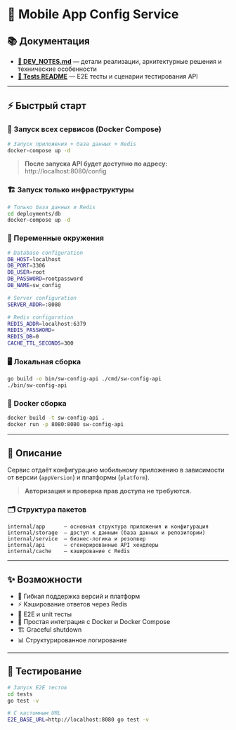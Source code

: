 # 🚀 Mobile App Config Service

## 📚 Документация

- **[📖 DEV_NOTES.md](docs/DEV_NOTES.md)** — детали реализации, архитектурные решения и технические особенности
- **[🧪 Tests README](tests/README.md)** — E2E тесты и сценарии тестирования API

---

## ⚡ Быстрый старт

### 🐙 Запуск всех сервисов (Docker Compose)

```bash
# Запуск приложения + база данных + Redis
docker-compose up -d
```

> **После запуска API будет доступно по адресу:** http://localhost:8080/config

### 🏗️ Запуск только инфраструктуры

```bash
# Только база данных и Redis
cd deployments/db
docker-compose up -d
```

### 📝 Переменные окружения

```bash
# Database configuration
DB_HOST=localhost
DB_PORT=3306
DB_USER=root
DB_PASSWORD=rootpassword
DB_NAME=sw_config

# Server configuration
SERVER_ADDR=:8080

# Redis configuration
REDIS_ADDR=localhost:6379
REDIS_PASSWORD=
REDIS_DB=0
CACHE_TTL_SECONDS=300
```

### 🖥️ Локальная сборка

```bash
go build -o bin/sw-config-api ./cmd/sw-config-api
./bin/sw-config-api
```

### 🐳 Docker сборка

```bash
docker build -t sw-config-api .
docker run -p 8080:8080 sw-config-api
```

---

## 📝 Описание

Сервис отдаёт конфигурацию мобильному приложению в зависимости от версии (`appVersion`) и платформы (`platform`).

> **Авторизация и проверка прав доступа не требуются.**

### 🗂️ Структура пакетов

```text
internal/app      — основная структура приложения и конфигурация
internal/storage  — доступ к данным (база данных и репозитории)
internal/service  — бизнес-логика и резолвер
internal/api      — сгенерированные API хендлеры
internal/cache    — кэширование с Redis
```

---

## ✨ Возможности

- 🔄 Гибкая поддержка версий и платформ
- ⚡ Кэширование ответов через Redis
- 🧪 E2E и unit тесты
- 🐳 Простая интеграция с Docker и Docker Compose
- 🏗️ Graceful shutdown
- 📊 Структурированное логирование

---

## 🧪 Тестирование

```bash
# Запуск E2E тестов
cd tests
go test -v

# С кастомным URL
E2E_BASE_URL=http://localhost:8080 go test -v
```
